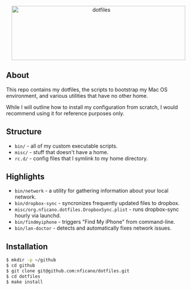 <p align="center">
  <img src="https://s3.amazonaws.com/nf-assets/dotfiles-logo.svg" alt="dotfiles" width="474" height="148">
</p>

## About

This repo contains my dotfiles, the scripts to bootstrap my Mac OS environment,
and various utilities that have no other home.

While I will outline how to install my configuration from scratch, I would
recommend using it for reference purposes only.

## Structure

- ``bin/`` - all of my custom executable scripts.
- ``misc/`` - stuff that doesn't have a home.
- ``rc.d/`` - config files that I symlink to my home directory.

## Highlights

- ``bin/network`` - a utility for gathering information about your local network.
- ``bin/dropbox-sync`` - syncronizes frequently updated files to dropbox.
- ``misc/org.nficano.dotfiles.DropboxSync.plist`` - runs dropbox-sync hourly via launchd.
- ``bin/findmyiphone`` - triggers "Find My iPhone" from command-line.
- ``bin/lan-doctor`` - detects and automatically fixes network issues.

## Installation

```bash
$ mkdir -p ~/github
$ cd github
$ git clone git@github.com:nficano/dotfiles.git
$ cd dotfiles
$ make install
